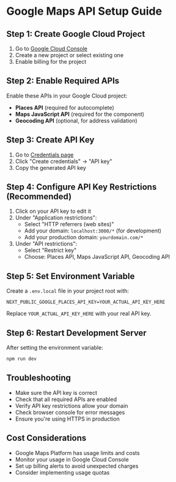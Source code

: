 # Google Maps API Setup Guide

## Step 1: Create Google Cloud Project
1. Go to [Google Cloud Console](https://console.cloud.google.com/)
2. Create a new project or select existing one
3. Enable billing for the project

## Step 2: Enable Required APIs
Enable these APIs in your Google Cloud project:
- **Places API** (required for autocomplete)
- **Maps JavaScript API** (required for the component)
- **Geocoding API** (optional, for address validation)

## Step 3: Create API Key
1. Go to [Credentials page](https://console.cloud.google.com/apis/credentials)
2. Click "Create credentials" → "API key"
3. Copy the generated API key

## Step 4: Configure API Key Restrictions (Recommended)
1. Click on your API key to edit it
2. Under "Application restrictions":
   - Select "HTTP referrers (web sites)"
   - Add your domain: `localhost:3000/*` (for development)
   - Add your production domain: `yourdomain.com/*`
3. Under "API restrictions":
   - Select "Restrict key"
   - Choose: Places API, Maps JavaScript API, Geocoding API

## Step 5: Set Environment Variable
Create a `.env.local` file in your project root with:
```
NEXT_PUBLIC_GOOGLE_PLACES_API_KEY=YOUR_ACTUAL_API_KEY_HERE
```

Replace `YOUR_ACTUAL_API_KEY_HERE` with your real API key.

## Step 6: Restart Development Server
After setting the environment variable:
```bash
npm run dev
```

## Troubleshooting
- Make sure the API key is correct
- Check that all required APIs are enabled
- Verify API key restrictions allow your domain
- Check browser console for error messages
- Ensure you're using HTTPS in production

## Cost Considerations
- Google Maps Platform has usage limits and costs
- Monitor your usage in Google Cloud Console
- Set up billing alerts to avoid unexpected charges
- Consider implementing usage quotas





